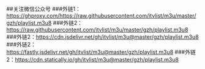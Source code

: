 ##关注微信公众号
###外链1：https://ghproxy.com/https://raw.githubusercontent.com/itvlist/m3u/master/gzh/playlist.m3u8
###外链2：https://raw.githubusercontent.com/itvlist/m3u/master/gzh/playlist.m3u8
###外链2：https://cdn.jsdelivr.net/gh/itvlist/m3u@master/gzh/playlist.m3u8
###外链2：https://fastly.jsdelivr.net/gh/itvlist/m3u@master/gzh/playlist.m3u8
###外链2：https://cdn.statically.io/gh/itvlist/m3u@master/gzh/playlist.m3u8

